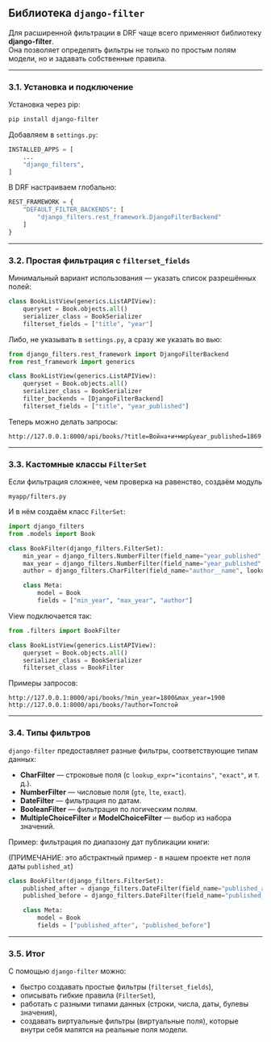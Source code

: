 ## Библиотека `django-filter`

Для расширенной фильтрации в DRF чаще всего применяют библиотеку **django-filter**.  
Она позволяет определять фильтры не только по простым полям модели, но и задавать собственные правила.

---

### 3.1. Установка и подключение

Установка через pip:

```bash
pip install django-filter
```

Добавляем в `settings.py`:

```python
INSTALLED_APPS = [
    ...
    "django_filters",
]
```

В DRF настраиваем глобально:

```python
REST_FRAMEWORK = {
    "DEFAULT_FILTER_BACKENDS": [
        "django_filters.rest_framework.DjangoFilterBackend"
    ]
}
```

---

### 3.2. Простая фильтрация с `filterset_fields`

Минимальный вариант использования — указать список разрешённых полей:

```python
class BookListView(generics.ListAPIView):
    queryset = Book.objects.all()
    serializer_class = BookSerializer
    filterset_fields = ["title", "year"]
```

Либо, не указывать в `settings.py`, а сразу же указать во вью:

```python
from django_filters.rest_framework import DjangoFilterBackend
from rest_framework import generics

class BookListView(generics.ListAPIView):
    queryset = Book.objects.all()
    serializer_class = BookSerializer
    filter_backends = [DjangoFilterBackend]
    filterset_fields = ["title", "year_published"]
```

Теперь можно делать запросы:

```
http://127.0.0.1:8000/api/books/?title=Война+и+мир&year_published=1869
```

---

### 3.3. Кастомные классы `FilterSet`

Если фильтрация сложнее, чем проверка на равенство, создаём модуль

`myapp/filters.py`

И в нём создаём класс `FilterSet`:

```python
import django_filters
from .models import Book

class BookFilter(django_filters.FilterSet):
    min_year = django_filters.NumberFilter(field_name="year_published", lookup_expr="gte")
    max_year = django_filters.NumberFilter(field_name="year_published", lookup_expr="lte")
    author = django_filters.CharFilter(field_name="author__name", lookup_expr="icontains")

    class Meta:
        model = Book
        fields = ["min_year", "max_year", "author"]
```

View подключается так:

```python
from .filters import BookFilter

class BookListView(generics.ListAPIView):
    queryset = Book.objects.all()
    serializer_class = BookSerializer
    filterset_class = BookFilter

```

Примеры запросов:

```
http://127.0.0.1:8000/api/books/?min_year=1800&max_year=1900
http://127.0.0.1:8000/api/books/?author=Толстой
```

---

### 3.4. Типы фильтров

`django-filter` предоставляет разные фильтры, соответствующие типам данных:

* **CharFilter** — строковые поля (с `lookup_expr="icontains"`, `"exact"`, и т. д.).
* **NumberFilter** — числовые поля (`gte`, `lte`, `exact`).
* **DateFilter** — фильтрация по датам.
* **BooleanFilter** — фильтрация по логическим полям.
* **MultipleChoiceFilter** и **ModelChoiceFilter** — выбор из набора значений.

Пример: фильтрация по диапазону дат публикации книги:

(ПРИМЕЧАНИЕ: это абстрактный пример - в нашем проекте нет поля даты `published_at`)

```python
class BookFilter(django_filters.FilterSet):
    published_after = django_filters.DateFilter(field_name="published_at", lookup_expr="gte")
    published_before = django_filters.DateFilter(field_name="published_at", lookup_expr="lte")

    class Meta:
        model = Book
        fields = ["published_after", "published_before"]
```

---

### 3.5. Итог

С помощью `django-filter` можно:

* быстро создавать простые фильтры (`filterset_fields`),
* описывать гибкие правила (`FilterSet`),
* работать с разными типами данных (строки, числа, даты, булевы значения),
* создавать виртуальные фильтры (виртуальные поля), которые внутри себя мапятся на реальные поля модели.


